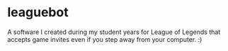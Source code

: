 # leaguebot
A software I created during my student years for League of Legends that accepts game invites even if you step away from your computer. :)
